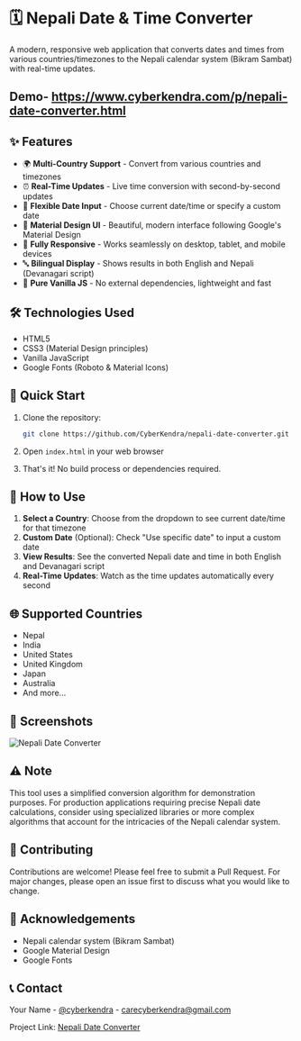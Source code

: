 # 🗓️ Nepali Date & Time Converter

A modern, responsive web application that converts dates and times from various countries/timezones to the Nepali calendar system (Bikram Sambat) with real-time updates.

## Demo- https://www.cyberkendra.com/p/nepali-date-converter.html

## ✨ Features

- 🌍 **Multi-Country Support** - Convert from various countries and timezones
- ⏰ **Real-Time Updates** - Live time conversion with second-by-second updates
- 📅 **Flexible Date Input** - Choose current date/time or specify a custom date
- 🎨 **Material Design UI** - Beautiful, modern interface following Google's Material Design
- 📱 **Fully Responsive** - Works seamlessly on desktop, tablet, and mobile devices
- 🔤 **Bilingual Display** - Shows results in both English and Nepali (Devanagari script)
- 🚀 **Pure Vanilla JS** - No external dependencies, lightweight and fast

## 🛠️ Technologies Used

- HTML5
- CSS3 (Material Design principles)
- Vanilla JavaScript
- Google Fonts (Roboto & Material Icons)

## 🚀 Quick Start

1. Clone the repository:
   ```bash
   git clone https://github.com/CyberKendra/nepali-date-converter.git
   ```

2. Open `index.html` in your web browser

3. That's it! No build process or dependencies required.

## 📖 How to Use

1. **Select a Country**: Choose from the dropdown to see current date/time for that timezone
2. **Custom Date** (Optional): Check "Use specific date" to input a custom date
3. **View Results**: See the converted Nepali date and time in both English and Devanagari script
4. **Real-Time Updates**: Watch as the time updates automatically every second

## 🌐 Supported Countries

- Nepal
- India
- United States
- United Kingdom
- Japan
- Australia
- And more...

## 📱 Screenshots

![Nepali Date Converter](https://blogger.googleusercontent.com/img/b/R29vZ2xl/AVvXsEg67OsKFBk_ixACOkzNHHOouYYqo567Rwh0wD0QhckPi4Ldvtk7az1U_7uLKvUbrxx5psKjOhBCZRA1wVDJwHySjYvt8IZ1c14Qlmz78i_i5OKJtgCF7p-v-f7snFGmZS-gBeSCo7Kvo0DTC57CvjQbO_-LqpE50XpSICXfxnMi0bl534uujhj1rW3Nyko/s1600/nepali-date-converter.jpeg)

## ⚠️ Note

This tool uses a simplified conversion algorithm for demonstration purposes. For production applications requiring precise Nepali date calculations, consider using specialized libraries or more complex algorithms that account for the intricacies of the Nepali calendar system.

## 🤝 Contributing

Contributions are welcome! Please feel free to submit a Pull Request. For major changes, please open an issue first to discuss what you would like to change.


## 🙏 Acknowledgements

- Nepali calendar system (Bikram Sambat)
- Google Material Design
- Google Fonts

## 📞 Contact

Your Name - [@cyberkendra](https://twitter.com/cyberkendra) - carecyberkendra@gmail.com

Project Link: [Nepali Date Converter](https://www.cyberkendra.com/p/nepali-date-converter.html)
